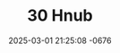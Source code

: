 ---
layout: movie-video-data
date: 2025-03-01 21:25:08 -0676
categories: movie

# Site Attributes
title: "30 Hnub"
permalink: "/movie/30_Hnub"

# Movie Attributes
synopsis: "MuajTsim (Nou Cheng Vue) recently graduated from college. After a long night of celebration, MuajTsim drove back to his hometown. However, an incident on the way home that led him to meet two beautiful young ladies that would change his life forever. MaivCua (Mai Lee Vang) and LuagNtxi (Christina Xiong) were out taking pictures where they encounter MuajTsim. With his car dead and no one to come pick him up, MaivCua and LuagNtxi agreed to take MuajTsim home. MuajTsim and LuagNtxi started seeing each other and their love relationship bloom. As fast as their love grew, mysterious events starts to occur. Suspicious of MuajTsim, MaivCua started to investigate MuajTsim's family whole consulting XibFwbLauj (Ger Lor). What she uncovered will eventually cost the life of XibFwbLauj and anyone around her. As time is ticking and MaivCua trying to put the entire puzzle together, MuajTsim propose to LuagNtxi in a matter of days. Just when it seems like the puzzle were falling into places, Maivcua suddenly pass away. WIth the death of XibFwbLauj and MaivCua just over the horizon and the wedding day approaching fast, there is a mysterious young man lurking in the shadow. This film will keep you on your feet as you journey through the relationship of LuagNtxi and MuajTsim. "
producer: "Billy Vang"
director: "Billy Vang"
writer: "Billy Vang"
video_link: ""
genre: "Action"
year: "2012"
release_type: "DVD"
storage: "Center for Hmong Studies"
thumbnail: "/assets/images/movie_thumbnails/30 Hnub.jpeg"
publishing_company: "21st Picture"

# Sequels + Parts
base_movie: ""
total_parts: 0
sequel: ""

# Movie Cast
cast:
- name: "Christina Xiong"
- name: "Mai Lee Vang"
- name: "Nou Cheng"
- name: "Rocky Her"
- name: "Tou Fue Xiong"
- name: "Yia Vang"
- name: "Pang Vang"
---